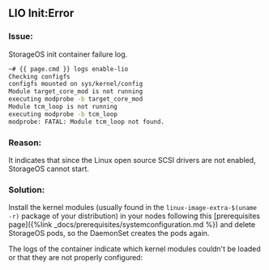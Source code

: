 ## LIO Init:Error

### Issue:

StorageOS init container failure log.
```bash
~# {{ page.cmd }} logs enable-lio
Checking configfs
configfs mounted on sys/kernel/config
Module target_core_mod is not running
executing modprobe -b target_core_mod
Module tcm_loop is not running
executing modprobe -b tcm_loop
modprobe: FATAL: Module tcm_loop not found.
```

### Reason:
It indicates that since the Linux open source SCSI drivers are not enabled, StorageOS cannot start.


### Solution:
Install the kernel modules (usually found in the `linux-image-extra-$(uname -r)` package of your distribution) in your nodes following this [prerequisites page]({%link
_docs/prerequisites/systemconfiguration.md %}) and delete StorageOS pods, so the DaemonSet creates the pods again.

The logs of the container indicate which kernel modules couldn't be loaded or that they are not properly configured:
